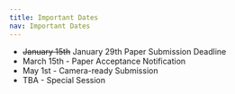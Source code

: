 ```yaml
---
title: Important Dates
nav: Important Dates
---
```


- ~~January 15th~~ January 29th Paper Submission Deadline
- March 15th - Paper Acceptance Notification
- May 1st - Camera-ready Submission
- TBA - Special Session
